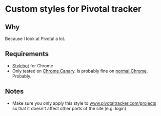 # Custom styles for Pivotal tracker

## Why

Because I look at Pivotal a lot.

## Requirements

* [Stylebot](https://chrome.google.com/webstore/detail/oiaejidbmkiecgbjeifoejpgmdaleoha) for Chrome
* Only tested on [Chrome Canary](http://tools.google.com/dlpage/chromesxs). Is probably fine on [normal Chrome](https://www.google.com/chrome). Probably.

## Notes

* Make sure you only apply this style to www.pivotaltracker.com/projects so that it doesn't affect other parts of the site (e.g. login)

